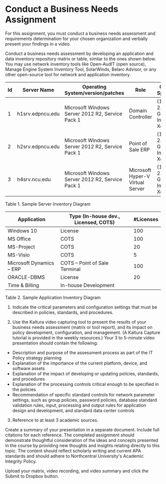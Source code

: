 # Conduct a Business Needs Assignment

For this assignment, you must conduct a business needs assessment and requirements determination for your chosen organization and verbally present your findings in a video.

Conduct a business needs assessment by developing an application and data inventory repository matrix or table, similar to the ones shown below. You may use network inventory tools like Open-AudIT (open source), Manage Engine System Inventory Tool, SolarWinds, Belarc Advisor, or any other open-source tool for network and application inventory.

|Id|Server Name|Operating System/version/patches|Role|CPU Speed|RAM|
|--|-----------|--------------------------------|----|---------|---|
|1|h1srv.edpncu.edu|Microsoft Windows Server 2012 R2, Service Pack 1| Domain Controller|(16) 2.66 GHz Intel Xeon|128|
|2|h2srv.edpncu.edu|Microsoft Windows Server 2012 R2, Service Pack 1| Point of Sale ERP|(16) 2.66 GHz Intel Xeon|128|
|3|h4srv.ncu.edu|Microsoft Windows Server 2012 R2, Service Pack 1| Microsoft Hyper-V Virtual Server|(16) 2.66 GHz Intel Xeon|128|

Table 1. Sample Server Inventory Diagram

|Application|Type (In-house dev., Licensed, COTS)|#Licenses|
|------------|-------------------------------------|-------|
|Windows 10|License|100|
|MS Office|COTS|100|
|MS-Project|COTS|20|
|MS-Visio|COTS|5|
|Microsoft Dynamics – ERP|COTS – Point of Sale Terminal|100|
|ORACLE-DBMS|License|20|
|Time & Billing|In-house Development||

Table 2. Sample Application Inventory Diagram

1. Indicate the critical parameters and configuration settings that must be described in policies, standards, and procedures.

2. Use the Kaltura video capturing tool to present the results of your business needs assessment (matrix or tool report), and its impact on policy development, configuration, and management. (A Kaltura Capture tutorial is provided in the weekly resources.) Your 3 to 5-minute video presentation should contain the following:

- Description and purpose of the assessment process as part of the IT Policy strategy planning
- Explanation of the importance of the current platform, device, and software assets
- Explanation of the impact of developing or updating policies, standards, and procedures
- Explanation of the processing controls critical enough to be specified in the policies
- Recommendation of specific standard controls for network parameter settings, such as group policies, password policies, database standard validation rules, input, processing and output rules for application design and development, and standard data center controls

3. Reference to at least 3 academic sources.

Create a summary of your presentation in a separate document. Include full citations for each reference.
The completed assignment should demonstrate thoughtful consideration of the ideas and concepts presented in the course by providing new thoughts and insights relating directly to this topic. The content should reflect scholarly writing and current APA standards and should adhere to Northcentral University's Academic Integrity Policy.

Upload your matrix, video recording, and video summary and click the Submit to Dropbox button.

